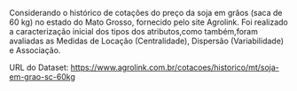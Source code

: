 Considerando o histórico de cotações do preço da soja em grãos (saca de 60 kg) no estado do Mato Grosso, fornecido pelo site Agrolink. Foi realizado a caracterização inicial dos tipos dos atributos,como também,foram avaliadas as Medidas de 
Locação (Centralidade), Dispersão (Variabilidade) e Associação. 

URL do Dataset: https://www.agrolink.com.br/cotacoes/historico/mt/soja-em-grao-sc-60kg
